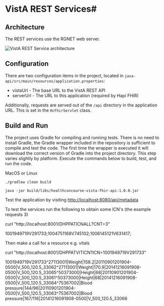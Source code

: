 # VistA REST Services#

## Architecture ##

The REST services use the RGNET web server.

![VistA REST Service architecture](../images/VistA-architecture.png)

## Configuration ##
There are two configuration items in the project, located in `java-api/src/main/resources/application.properties`: 

* vistaUrl - The base URL to the VistA REST API
* serverUrl - The URL to this application (required by Hapi FHIR)

Additionally, requests are served out of the `/api` directory in the application URL. This is set in the `HcFhirServlet` class.

## Build and Run ##

The project uses Gradle for compiling and running tests. There is no need to install Gradle, the Gradle wrapper included in the repository is sufficient to compile and test the code. The first time the wrapper is executed it will download the correct version of Gradle into the project directory. This step varies slightly by platform. Execute the commands below to build, test, and run the code.

MacOS or Linux
	
~~~~
./gradlew clean build

java -jar build/libs/healthconcourse-vista-fhir-api-1.0.0.jar
~~~~


Test the application by visiting [http://localhost:8080/api/metadata](http://localhost:8080/api/metadata)

To test the services run the following to obtain some ICN's (the example requests 3)

curl "http://localhost:8001/DHPPATICNALL?CNT=3"

1001949719V291733;1004751168V745102;1006145121V631417;

Then make a call for a resource e.g. vitals

curl "http://localhost:8001/DHPPATVITICN?ICN=1001949719V291733"

1001949719V291733^27113001|Weight|158.2|20110901201904-0500|V_500_120.5_33062^27113001|Weight|170.9|20141216091908-0500|V_500_120.5_33065^50373000|Height|68|20110901201904-0500|V_500_120.5_33061^50373000|Height|68|20141216091908-0500|V_500_120.5_33064^75367002|Blood pressure|144/96|20110901201904-0500|V_500_120.5_33063^75367002|Blood pressure|167/116|20141216091908-0500|V_500_120.5_33066



~~~~